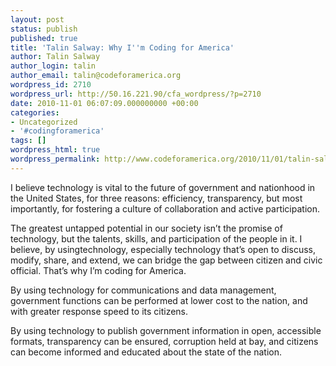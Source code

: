 ```yaml
---
layout: post
status: publish
published: true
title: 'Talin Salway: Why I''m Coding for America'
author: Talin Salway
author_login: talin
author_email: talin@codeforamerica.org
wordpress_id: 2710
wordpress_url: http://50.16.221.90/cfa_wordpress/?p=2710
date: 2010-11-01 06:07:09.000000000 +00:00
categories:
- Uncategorized
- '#codingforamerica'
tags: []
wordpress_html: true
wordpress_permalink: http://www.codeforamerica.org/2010/11/01/talin-salway-why-im-coding-for-america/
---
```


<p>I believe technology is vital to the future of government and nationhood in the United States, for three reasons: efficiency, transparency, but most importantly, for fostering a culture of collaboration and active participation.</p>
<p>The greatest untapped potential in our society isn’t the promise of technology, but the talents, skills, and participation of the people in it. I believe, by usingtechnology, especially technology that’s open to discuss, modify, share, and extend, we can bridge the gap between citizen and civic official. That’s why I’m coding for America.</p>
<p>By using technology for communications and data management, government functions can be performed at lower cost to the nation, and with greater response speed to its citizens.</p>
<p>By using technology to publish government information in open, accessible formats, transparency can be ensured, corruption held at bay, and citizens can become informed and educated about the state of the nation.</p>
